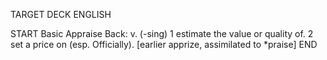 TARGET DECK
ENGLISH

START
Basic
Appraise
Back: v. (-sing) 1 estimate the value or quality of. 2 set a price on (esp. Officially). [earlier apprize, assimilated to *praise]
END
